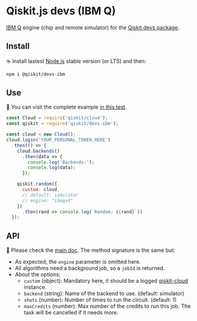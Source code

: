 # Qiskit.js devs (IBM Q)

[IBM Q](https://www.research.ibm.com/ibm-q) engine (chip and remote simulator) for the [Qiskit devs package](https://github.com/Qiskit/qiskit-js/tree/master/packages/qiskit-devs).

## Install

:coffee: Install lastest [Node.js](https://nodejs.org/download) stable version (or LTS) and then:

```sh
npm i @qiskit/devs-ibm
```

## Use

:pencil: You can visit the complete example [in this test](./test/functional.js).

```js
const Cloud = require('qiskit/cloud');
const qiskit = require('qiskit/devs-ibm');

const cloud = new Cloud();
cloud.login('YOUR_PERSONAL_TOKEN_HERE')
  .then(() => {
    cloud.backends()
      .then(data => {
        console.log('Backends:');
        console.log(data);
      });

    qiskit.random({
      custom: cloud,
      // default: simulator
      // engine: "ibmqx4"
    })
      .then(rand => console.log(`Random: ${rand}`))
  });
```

## API

:eyes: Please check the [main doc](../../README.md#API). The method signature is the same but:

- As expected, the `engine` parameter is omitted here.
- All algorithms need a background job, so a `jobId` is returned.
- About the options:
  - `custom` (object): Mandatory here, it should be a logged [qiskit-cloud](../qiskit-cloud) instance.
  - `backend` (string): Name of the backend to use. (default: simulator)
  - `shots` (number): Number of times to run the circuit. (default: 1)
  - `maxCredits` (number): Max number of the credits to run this job. The task will be cancelled if it needs more.
